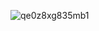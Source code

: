 ![qe0z8xg835mb1](https://github.com/KELAS-KPD-MARIANA/K311MKPD018/assets/167291832/c19b2dc5-ce7f-44c2-a1e5-d7655bc584e6)
